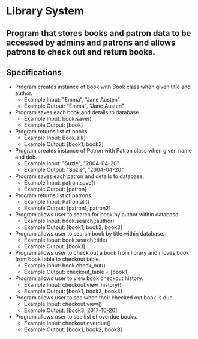 # Library System

## Program that stores books and patron data to be accessed by admins and patrons and allows patrons to check out and return books.

## Specifications

* Program creates instance of book with Book class when given title and author.
  * Example Input: "Emma", "Jane Austen"
  * Example Output: "Emma", "Jane Austen"
* Program saves each book and details to database.
  * Example Input: book.save()
  * Example Output: [book]
* Program returns list of books.
  * Example Input: Book.all()
  * Example Output: [book1, book2]
* Program creates instance of Patron with Patron class when given name and dob.
  * Example Input: "Suzie", "2004-04-20"
  * Example Output: "Suzie", "2004-04-20"
* Program saves each patron and details to database.
  * Example Input: patron.save()
  * Example Output: [patron]
* Program returns list of patrons.
  * Example Input: Patron.all()
  * Example Output: [patron1, patron2]
* Program allows user to search for book by author within database.
  * Example Input: book.search(:author)
  * Example Output: [book1, book2, book3]
* Program allows user to search book by title within database.
  * Example Input: book.search(:title)
  * Example Output: [book1]
* Program allows user to check out a book from library and moves book from book table to checkout table.
  * Example Input: book.check_out()
  * Example Output: checkout_table = [book1]
* Program allows user to view book checkout history.
  * Example Input: checkout.view_history()
  * Example Output: [book1, book2, book3]
* Program allows user to see when their checked out book is due.
  * Example Input: checkout.view()
  * Example Output: [book3, 2017-10-20]
* Program allows user to see list of overdue books.
  * Example Input: checkout.overdue()
  * Example Output: [book1, book2, book3]
